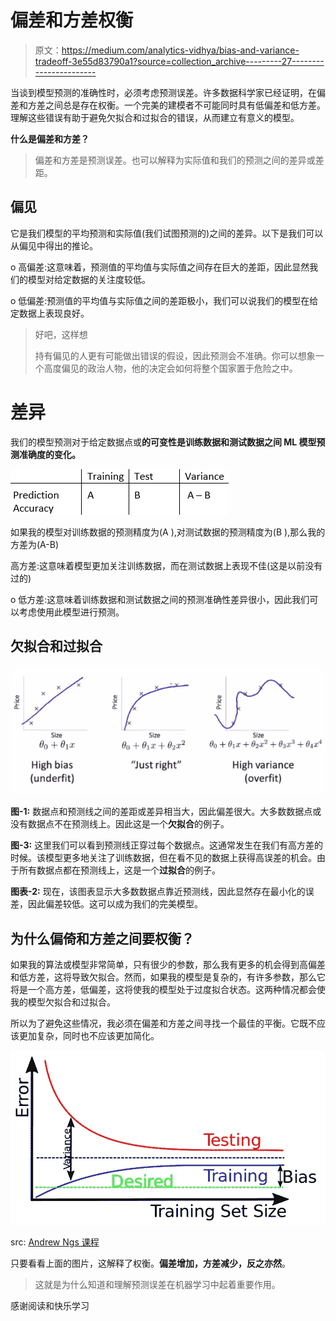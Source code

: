 # 偏差和方差权衡

> 原文：<https://medium.com/analytics-vidhya/bias-and-variance-tradeoff-3e55d83790a1?source=collection_archive---------27----------------------->

当谈到模型预测的准确性时，必须考虑预测误差。许多数据科学家已经证明，在偏差和方差之间总是存在权衡。一个完美的建模者不可能同时具有低偏差和低方差。理解这些错误有助于避免欠拟合和过拟合的错误，从而建立有意义的模型。

**什么是偏差和方差？**

> 偏差和方差是预测误差。也可以解释为实际值和我们的预测之间的差异或差距。

## 偏见

它是我们模型的平均预测和实际值(我们试图预测的)之间的差异。以下是我们可以从偏见中得出的推论。

o 高偏差:这意味着，预测值的平均值与实际值之间存在巨大的差距，因此显然我们的模型对给定数据的关注度较低。

o 低偏差:预测值的平均值与实际值之间的差距极小，我们可以说我们的模型在给定数据上表现良好。

> 好吧，这样想
> 
> 持有偏见的人更有可能做出错误的假设，因此预测会不准确。你可以想象一个高度偏见的政治人物，他的决定会如何将整个国家置于危险之中。

# 差异

我们的模型预测对于给定数据点或**的可变性是训练数据和测试数据之间 ML 模型预测准确度的变化。**

![](img/03278d577140a57aafb44419d5da4ef2.png)

如果我的模型对训练数据的预测精度为(A ),对测试数据的预测精度为(B ),那么我的方差为(A-B)

高方差:这意味着模型更加关注训练数据，而在测试数据上表现不佳(这是以前没有过的)

o 低方差:这意味着训练数据和测试数据之间的预测准确性差异很小，因此我们可以考虑使用此模型进行预测。

## 欠拟合和过拟合

![](img/b06bb1ffb4f788a10e201e30f2726de2.png)

**图-1:** 数据点和预测线之间的差距或差异相当大，因此偏差很大。大多数数据点或没有数据点不在预测线上。因此这是一个**欠拟合**的例子。

**图-3:** 这里我们可以看到预测线正穿过每个数据点。这通常发生在我们有高方差的时候。该模型更多地关注了训练数据，但在看不见的数据上获得高误差的机会。由于所有数据点都在预测线上，这是一个**过拟合**的例子。

**图表-2:** 现在，该图表显示大多数数据点靠近预测线，因此显然存在最小化的误差，因此偏差较低。这可以成为我们的完美模型。

## 为什么偏倚和方差之间要权衡？

如果我的算法或模型非常简单，只有很少的参数，那么我有更多的机会得到高偏差和低方差，这将导致欠拟合。然而，如果我的模型是复杂的，有许多参数，那么它将是一个高方差，低偏差，这将使我的模型处于过度拟合状态。这两种情况都会使我的模型欠拟合和过拟合。

所以为了避免这些情况，我必须在偏差和方差之间寻找一个最佳的平衡。它既不应该更加复杂，同时也不应该更加简化。

![](img/97a5cbb50634f7af12a14ba962179f69.png)

src: [Andrew Ngs 课程](https://www.coursera.org/learn/machine-learning)

只要看看上面的图片，这解释了权衡。**偏差增加，方差减少，反之亦然**。

> 这就是为什么知道和理解预测误差在机器学习中起着重要作用。

感谢阅读和快乐学习